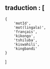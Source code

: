 <!-- format csv -->

## traduction : [
    {
        'motId', 
        'mot(lingala)',
        'français', 
        'kikongo', 
        'tshiluba', 
        'kiswahili', 
        'kingbandi'
    }
]